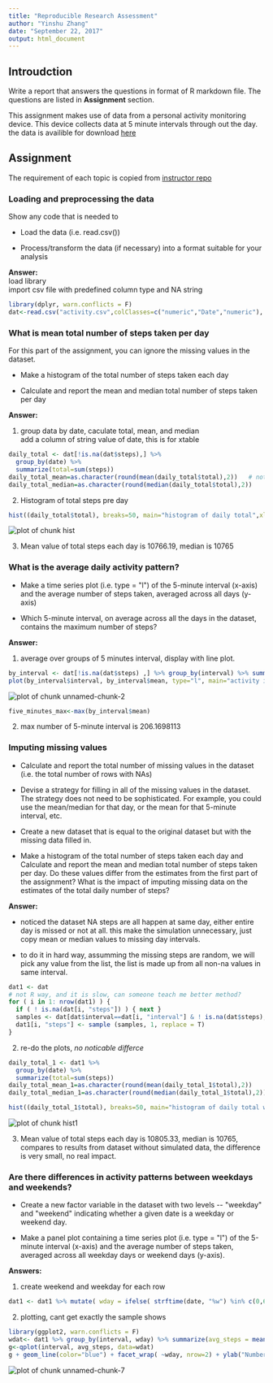 ```yaml
---
title: "Reproducible Research Assessment"
author: "Yinshu Zhang"
date: "September 22, 2017"
output: html_document
---
```




## Introudction
Write a report that answers the questions in format of R markdown file. The questions are listed in **Assignment** section. 

This assignment makes use of data from a personal activity monitoring device. This device collects data at 5 minute intervals through out the day. the data is availible for download [here](https://d396qusza40orc.cloudfront.net/repdata%2Fdata%2Factivity.zip)



## Assignment
The requirement of each topic is copied from [instructor repo](https://github.com/yszhangit/RepData_PeerAssessment1)

### Loading and preprocessing the data
Show any code that is needed to

- Load the data (i.e. read.csv())

- Process/transform the data (if necessary) into a format suitable for your analysis


**Answer:**  
load library  
import csv file with predefined column type and NA string


```r
library(dplyr, warn.conflicts = F)
dat<-read.csv("activity.csv",colClasses=c("numeric","Date","numeric"), na.strings="NA")
```

### What is mean total number of steps taken per day
For this part of the assignment, you can ignore the missing values in the dataset.

- Make a histogram of the total number of steps taken each day

- Calculate and report the mean and median total number of steps taken per day

**Answer:**  
1. group data by date, caculate total, mean, and median  
add a column of string value of date, this is for xtable  

```r
daily_total <- dat[!is.na(dat$steps),] %>% 
  group_by(date) %>% 
  summarize(total=sum(steps))
daily_total_mean=as.character(round(mean(daily_total$total),2))   # not to use Scientific notation in knit
daily_total_median=as.character(round(median(daily_total$total),2))
```

2. Histogram of total steps pre day


```r
hist((daily_total$total), breaks=50, main="histogram of daily total",xlab="steps")
```

![plot of chunk hist](figure/hist-1.png)

3. Mean value of total steps each day is 10766.19, median is 10765


### What is the average daily activity pattern?
- Make a time series plot (i.e. type = "l") of the 5-minute interval (x-axis) and the average number of steps taken, averaged across all days (y-axis)

- Which 5-minute interval, on average across all the days in the dataset, contains the maximum number of steps?

**Answer:**  
1. average over groups of 5 minutes interval, display with line plot.

```r
by_interval <- dat[!is.na(dat$steps) ,] %>% group_by(interval) %>% summarize(mean=mean(steps))
plot(by_interval$interval, by_interval$mean, type="l", main="activity in 24 hours", ylab="steps", xlab="time")
```

![plot of chunk unnamed-chunk-2](figure/unnamed-chunk-2-1.png)


```r
five_minutes_max<-max(by_interval$mean)
```

2. max number of 5-minute interval is 206.1698113

### Imputing missing values
- Calculate and report the total number of missing values in the dataset (i.e. the total number of rows with NAs)

- Devise a strategy for filling in all of the missing values in the dataset. The strategy does not need to be sophisticated. For example, you could use the mean/median for that day, or the mean for that 5-minute interval, etc.

- Create a new dataset that is equal to the original dataset but with the missing data filled in.

- Make a histogram of the total number of steps taken each day and Calculate and report the mean and median total number of steps taken per day. Do these values differ from the estimates from the first part of the assignment? What is the impact of imputing missing data on the estimates of the total daily number of steps?

**Answer:**

- noticed the dataset NA steps are all happen at same day, either entire day is missed or not at all. this make the simulation unnecessary, just copy mean or median values to missing day intervals.

- to do it in hard way, assumming the missing steps are random, we will pick any value from the list, the list is made up from all non-na values in same interval.



```r
dat1 <- dat
# not R way, and it is slow, can someone teach me better method?
for ( i in 1: nrow(dat1) ) {
  if ( ! is.na(dat[i, "steps"]) ) { next }
  samples <- dat[dat$interval==dat[i, "interval"] & ! is.na(dat$steps), "steps"]
  dat1[i, "steps"] <- sample (samples, 1, replace = T)
}
```

2. re-do the plots, *no noticable differce*


```r
daily_total_1 <- dat1 %>% 
  group_by(date) %>% 
  summarize(total=sum(steps))
daily_total_mean_1=as.character(round(mean(daily_total_1$total),2))
daily_total_median_1=as.character(round(median(daily_total_1$total),2))
```

```r
hist((daily_total_1$total), breaks=50, main="histogram of daily total with simulated data",xlab="steps")
```

![plot of chunk hist1](figure/hist1-1.png)

3. Mean value of total steps each day is 10805.33, median is 10765, compares to results from dataset without simulated data, the difference is very small, no real impact.


### Are there differences in activity patterns between weekdays and weekends?
- Create a new factor variable in the dataset with two levels -- "weekday" and "weekend" indicating whether a given date is a weekday or weekend day.

- Make a panel plot containing a time series plot (i.e. type = "l") of the 5-minute interval (x-axis) and the average number of steps taken, averaged across all weekday days or weekend days (y-axis). 

**Answers:**  
1. create weekend and weekday for each row


```r
dat1 <- dat1 %>% mutate( wday = ifelse( strftime(date, "%w") %in% c(0,6), "weekend", "weekday" ) )
```

2. plotting, cant get exactly the sample shows


```r
library(ggplot2, warn.conflicts = F)
wdat<- dat1 %>% group_by(interval, wday) %>% summarize(avg_steps = mean(steps))
g<-qplot(interval, avg_steps, data=wdat)
g + geom_line(color="blue") + facet_wrap( ~wday, nrow=2) + ylab("Number of Steps") + theme_bw()
```

![plot of chunk unnamed-chunk-7](figure/unnamed-chunk-7-1.png)




